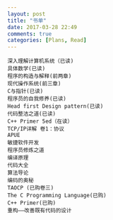 ```yaml
---
layout: post
title: "书单"
date: 2017-03-28 22:49
comments: true
categories: [Plans, Read]
---
```


    深入理解计算机系统（已读)  
    具体数学(已读)  
    程序的构造与解释(前两章)  
    现代操作系统(前三章)  
    C与指针(已读)  
    程序员的自我修养(已读)
    Head first Design pattern(已读)  
    代码整洁之道(已读)  
    C++ Primer 5ed（在读）
    TCP/IP详解 卷1：协议  
    APUE  
    敏捷软件开发  
    程序员修炼之道  
    编译原理  
    代码大全  
    算法导论  
    编码的奥秘  
    TAOCP (已购卷三)  
    The C Programming Language(已购)  
    C++ Primer(已购)  
    重构——改善既有代码的设计
